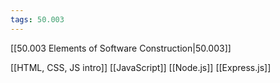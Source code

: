 ```yaml
---
tags: 50.003
---
```

[[50.003 Elements of Software Construction|50.003]]

[[HTML, CSS, JS intro]]
[[JavaScript]]
[[Node.js]]
[[Express.js]]
